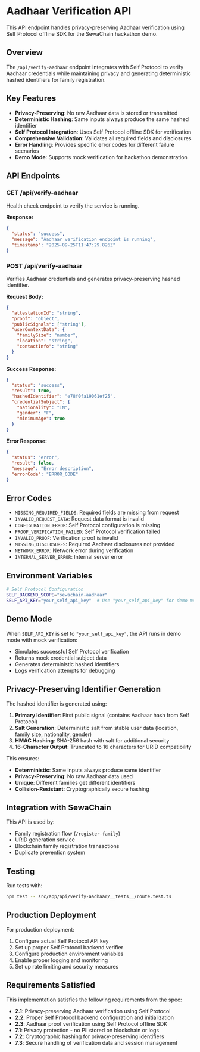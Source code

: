 # Aadhaar Verification API

This API endpoint handles privacy-preserving Aadhaar verification using Self Protocol offline SDK for the SewaChain hackathon demo.

## Overview

The `/api/verify-aadhaar` endpoint integrates with Self Protocol to verify Aadhaar credentials while maintaining privacy and generating deterministic hashed identifiers for family registration.

## Key Features

- **Privacy-Preserving**: No raw Aadhaar data is stored or transmitted
- **Deterministic Hashing**: Same inputs always produce the same hashed identifier
- **Self Protocol Integration**: Uses Self Protocol offline SDK for verification
- **Comprehensive Validation**: Validates all required fields and disclosures
- **Error Handling**: Provides specific error codes for different failure scenarios
- **Demo Mode**: Supports mock verification for hackathon demonstration

## API Endpoints

### GET /api/verify-aadhaar

Health check endpoint to verify the service is running.

**Response:**

```json
{
  "status": "success",
  "message": "Aadhaar verification endpoint is running",
  "timestamp": "2025-09-25T11:47:29.826Z"
}
```

### POST /api/verify-aadhaar

Verifies Aadhaar credentials and generates privacy-preserving hashed identifier.

**Request Body:**

```json
{
  "attestationId": "string",
  "proof": "object",
  "publicSignals": ["string"],
  "userContextData": {
    "familySize": "number",
    "location": "string",
    "contactInfo": "string"
  }
}
```

**Success Response:**

```json
{
  "status": "success",
  "result": true,
  "hashedIdentifier": "e78f0fa19061ef25",
  "credentialSubject": {
    "nationality": "IN",
    "gender": "F",
    "minimumAge": true
  }
}
```

**Error Response:**

```json
{
  "status": "error",
  "result": false,
  "message": "Error description",
  "errorCode": "ERROR_CODE"
}
```

## Error Codes

- `MISSING_REQUIRED_FIELDS`: Required fields are missing from request
- `INVALID_REQUEST_DATA`: Request data format is invalid
- `CONFIGURATION_ERROR`: Self Protocol configuration is missing
- `PROOF_VERIFICATION_FAILED`: Self Protocol verification failed
- `INVALID_PROOF`: Verification proof is invalid
- `MISSING_DISCLOSURES`: Required Aadhaar disclosures not provided
- `NETWORK_ERROR`: Network error during verification
- `INTERNAL_SERVER_ERROR`: Internal server error

## Environment Variables

```bash
# Self Protocol Configuration
SELF_BACKEND_SCOPE="sewachain-aadhaar"
SELF_API_KEY="your_self_api_key"  # Use "your_self_api_key" for demo mode
```

## Demo Mode

When `SELF_API_KEY` is set to `"your_self_api_key"`, the API runs in demo mode with mock verification:

- Simulates successful Self Protocol verification
- Returns mock credential subject data
- Generates deterministic hashed identifiers
- Logs verification attempts for debugging

## Privacy-Preserving Identifier Generation

The hashed identifier is generated using:

1. **Primary Identifier**: First public signal (contains Aadhaar hash from Self Protocol)
2. **Salt Generation**: Deterministic salt from stable user data (location, family size, nationality, gender)
3. **HMAC Hashing**: SHA-256 hash with salt for additional security
4. **16-Character Output**: Truncated to 16 characters for URID compatibility

This ensures:

- **Deterministic**: Same inputs always produce same identifier
- **Privacy-Preserving**: No raw Aadhaar data used
- **Unique**: Different families get different identifiers
- **Collision-Resistant**: Cryptographically secure hashing

## Integration with SewaChain

This API is used by:

- Family registration flow (`/register-family`)
- URID generation service
- Blockchain family registration transactions
- Duplicate prevention system

## Testing

Run tests with:

```bash
npm test -- src/app/api/verify-aadhaar/__tests__/route.test.ts
```

## Production Deployment

For production deployment:

1. Configure actual Self Protocol API key
2. Set up proper Self Protocol backend verifier
3. Configure production environment variables
4. Enable proper logging and monitoring
5. Set up rate limiting and security measures

## Requirements Satisfied

This implementation satisfies the following requirements from the spec:

- **2.1**: Privacy-preserving Aadhaar verification using Self Protocol
- **2.2**: Proper Self Protocol backend configuration and initialization
- **2.3**: Aadhaar proof verification using Self Protocol offline SDK
- **7.1**: Privacy protection - no PII stored on blockchain or logs
- **7.2**: Cryptographic hashing for privacy-preserving identifiers
- **7.3**: Secure handling of verification data and session management
